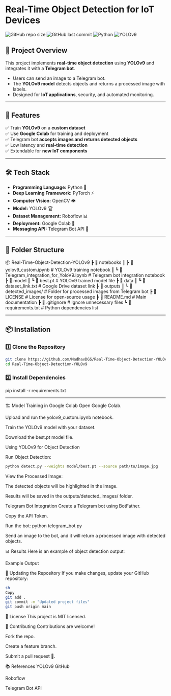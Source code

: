 # Real-Time Object Detection for IoT Devices

![GitHub repo size](https://img.shields.io/github/repo-size/MadhavDGS/Real-Time-Object-Detection-YOLOv9)
![GitHub last commit](https://img.shields.io/github/last-commit/MadhavDGS/Real-Time-Object-Detection-YOLOv9)
![Python](https://img.shields.io/badge/Python-3.8%2B-blue)
![YOLOv9](https://img.shields.io/badge/YOLOv9-Object%20Detection-green)

## 📌 **Project Overview**  
This project implements **real-time object detection** using **YOLOv9** and integrates it with a **Telegram bot**.  
- Users can send an image to a Telegram bot.  
- The **YOLOv9 model** detects objects and returns a processed image with labels.  
- Designed for **IoT applications**, security, and automated monitoring.  

---

## 🎯 **Features**  
✅ Train **YOLOv9** on a **custom dataset**  
✅ Use **Google Colab** for training and deployment  
✅ Telegram bot **accepts images and returns detected objects**  
✅ Low latency and **real-time detection**  
✅ Extendable for **new IoT components**  

---

## 🛠️ **Tech Stack**  
- **Programming Language:** Python 🐍  
- **Deep Learning Framework:** PyTorch ⚡  
- **Computer Vision:** OpenCV 👁️  
- **Model:** YOLOv9 🏆  
- **Dataset Management:** Roboflow 📊  
- **Deployment:** Google Colab 🚀  
- **Messaging API:** Telegram Bot API 📩  

---

## 📂 **Folder Structure**

📦 Real-Time-Object-Detection-YOLOv9
┣ 📂 notebooks
┃ ┣ 📜 yolov9_custom.ipynb # YOLOv9 training notebook
┃ ┗ 📜 Telegram_integration_for_YoloV9.ipynb # Telegram bot integration notebook
┣ 📂 model
┃ ┗ 📜 best.pt # YOLOv9 trained model file
┣ 📂 data
┃ ┗ 📜 dataset_link.txt # Google Drive dataset link
┣ 📂 outputs
┃ ┗ 📜 detected_images/ # Folder for processed images from Telegram bot
┣ 📜 LICENSE # License for open-source usage
┣ 📜 README.md # Main documentation
┣ 📜 .gitignore # Ignore unnecessary files
┗ 📜 requirements.txt # Python dependencies list


---

## 📦 **Installation**
### **1️⃣ Clone the Repository**
```sh
git clone https://github.com/MadhavDGS/Real-Time-Object-Detection-YOLOv9.git
cd Real-Time-Object-Detection-YOLOv9
```
### **2️⃣ Install Dependencies**
pip install -r requirements.txt

---

🏗️ Model Training in Google Colab
Open Google Colab.

Upload and run the yolov9_custom.ipynb notebook.

Train the YOLOv9 model with your dataset.

Download the best.pt model file.

 Using YOLOv9 for Object Detection

Run Object Detection:
```sh
python detect.py --weights model/best.pt --source path/to/image.jpg
```
View the Processed Image:

The detected objects will be highlighted in the image.

Results will be saved in the outputs/detected_images/ folder.

Telegram Bot Integration
Create a Telegram bot using BotFather.

Copy the API Token.

Run the bot:
python telegram_bot.py

Send an image to the bot, and it will return a processed image with detected objects.

📊 Results
Here is an example of object detection output:

Example Output

🔄 Updating the Repository
If you make changes, update your GitHub repository:
```sh
sh
Copy
git add .
git commit -m "Updated project files"
git push origin main
```
📜 License
This project is MIT licensed.

🤝 Contributing
Contributions are welcome!

Fork the repo.

Create a feature branch.

Submit a pull request 🚀.

📚 References
YOLOv9 GitHub

Roboflow

Telegram Bot API
